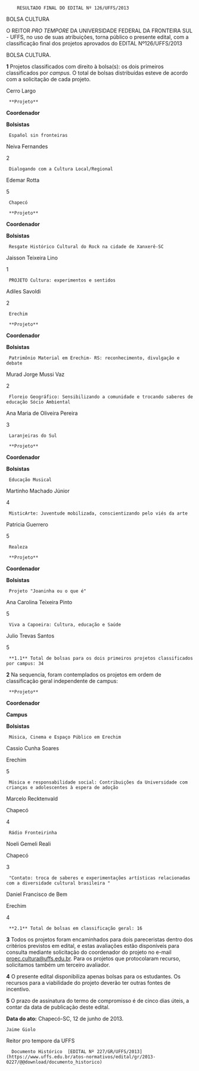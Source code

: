         RESULTADO FINAL DO EDITAL Nº 126/UFFS/2013  

BOLSA CULTURA

 O REITOR *PRO TEMPORE* DA UNIVERSIDADE FEDERAL DA FRONTEIRA SUL - UFFS, no uso de suas atribuições, torna público o presente edital, com a classificação final dos projetos aprovados do EDITAL Nº126/UFFS/2013

 BOLSA CULTURA.

 **1** Projetos classificados com direito à bolsa(s): os dois primeiros classificados por *campus.* O total de bolsas distribuídas esteve de acordo com a solicitação de cada projeto.

 Cerro Largo

     **Projeto**

   **Coordenador**

   **Bolsistas**

     Español sin fronteiras

   Neiva Fernandes

   2

     Dialogando com a Cultura Local/Regional

   Edemar Rotta

   5

     Chapecó

     **Projeto**

   **Coordenador**

   **Bolsistas**

     Resgate Histórico Cultural do Rock na cidade de Xanxerê-SC 

   Jaisson Teixeira Lino

   1

     PROJETO Cultura: experimentos e sentidos

   Adiles Savoldi

   2

     Erechim

     **Projeto**

   **Coordenador**

   **Bolsistas**

     Patrimônio Material em Erechim- RS: reconhecimento, divulgação e debate

   Murad Jorge Mussi Vaz

   2

     Floreio Geográfico: Sensibilizando a comunidade e trocando saberes de educação Sócio Ambiental

   Ana Maria de Oliveira Pereira

   3

     Laranjeiras do Sul

     **Projeto**

   **Coordenador**

   **Bolsistas**

     Educação Musical 

   Martinho Machado Júnior

   4

     MisticArte: Juventude mobilizada, conscientizando pelo viés da arte 

   Patricia Guerrero

   5

     Realeza

     **Projeto**

   **Coordenador**

   **Bolsistas**

     Projeto "Joaninha ou o que é" 

   Ana Carolina Teixeira Pinto

   5

     Viva a Capoeira: Cultura, educação e Saúde

   Julio Trevas Santos

   5

     **1.1** Total de bolsas para os dois primeiros projetos classificados por campus: 34

 **2** Na sequencia, foram contemplados os projetos em ordem de classificação geral independente de campus:

     **Projeto**

   **Coordenador**

   **Campus**

   **Bolsistas**

     Música, Cinema e Espaço Público em Erechim 

   Cassio Cunha Soares

   Erechim

   5

     Música e responsabilidade social: Contribuições da Universidade com crianças e adolescentes à espera de adoção 

   Marcelo Recktenvald

   Chapecó

   4

     Rádio Fronteirinha

   Noeli Gemeli Reali

   Chapecó

   3

     "Contato: troca de saberes e experimentações artísticas relacionadas com a diversidade cultural brasileira "

   Daniel Francisco de Bem

   Erechim

   4

     **2.1** Total de bolsas em classificação geral: 16

 **3** Todos os projetos foram encaminhados para dois pareceristas dentro dos critérios previstos em edital, e estas avaliações estão disponíveis para consulta mediante solicitação do coordenador do projeto no e-mail [proec.cultura@uffs.edu.br](mailto:proec.cultura@uffs.edu.br). Para os projetos que protocolaram recurso, solicitamos também um terceiro avaliador.

 **4** O presente edital disponibiliza apenas bolsas para os estudantes. Os recursos para a viabilidade do projeto deverão ter outras fontes de incentivo.

 **5** O prazo de assinatura do termo de compromisso é de cinco dias úteis, a contar da data de publicação deste edital.

  

   **Data do ato:** Chapecó-SC, 12 de junho de 2013.   
 

    Jaime Giolo   
 Reitor pro tempore da UFFS 

      Documento Histórico  [EDITAL Nº 227/GR/UFFS/2013](https://www.uffs.edu.br/atos-normativos/edital/gr/2013-0227/@@download/documento_historico)     
      